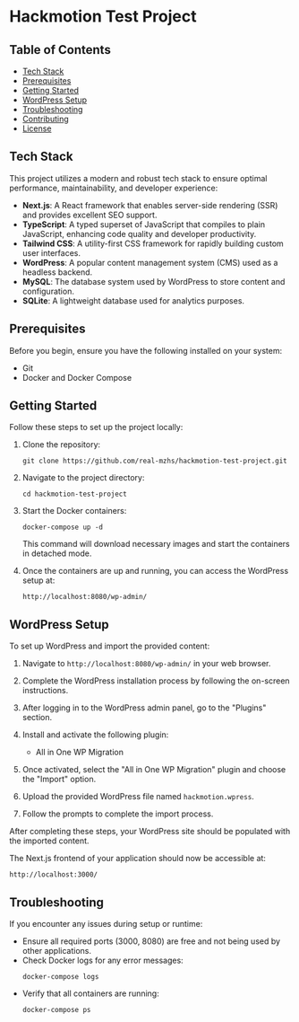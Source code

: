 # Hackmotion Test Project

## Table of Contents

- [Tech Stack](#tech-stack)
- [Prerequisites](#prerequisites)
- [Getting Started](#getting-started)
- [WordPress Setup](#wordpress-setup)
- [Troubleshooting](#troubleshooting)
- [Contributing](#contributing)
- [License](#license)

## Tech Stack

This project utilizes a modern and robust tech stack to ensure optimal performance, maintainability, and developer experience:

- **Next.js**: A React framework that enables server-side rendering (SSR) and provides excellent SEO support.
- **TypeScript**: A typed superset of JavaScript that compiles to plain JavaScript, enhancing code quality and developer productivity.
- **Tailwind CSS**: A utility-first CSS framework for rapidly building custom user interfaces.
- **WordPress**: A popular content management system (CMS) used as a headless backend.
- **MySQL**: The database system used by WordPress to store content and configuration.
- **SQLite**: A lightweight database used for analytics purposes.

## Prerequisites

Before you begin, ensure you have the following installed on your system:

- Git
- Docker and Docker Compose

## Getting Started

Follow these steps to set up the project locally:

1. Clone the repository:

   ```
   git clone https://github.com/real-mzhs/hackmotion-test-project.git
   ```

2. Navigate to the project directory:

   ```
   cd hackmotion-test-project
   ```

3. Start the Docker containers:

   ```
   docker-compose up -d
   ```

   This command will download necessary images and start the containers in detached mode.

4. Once the containers are up and running, you can access the WordPress setup at:
   ```
   http://localhost:8080/wp-admin/
   ```

## WordPress Setup

To set up WordPress and import the provided content:

1. Navigate to `http://localhost:8080/wp-admin/` in your web browser.

2. Complete the WordPress installation process by following the on-screen instructions.

3. After logging in to the WordPress admin panel, go to the "Plugins" section.

4. Install and activate the following plugin:

   - All in One WP Migration

5. Once activated, select the "All in One WP Migration" plugin and choose the "Import" option.

6. Upload the provided WordPress file named `hackmotion.wpress`.

7. Follow the prompts to complete the import process.

After completing these steps, your WordPress site should be populated with the imported content.

The Next.js frontend of your application should now be accessible at:

```
http://localhost:3000/
```

## Troubleshooting

If you encounter any issues during setup or runtime:

- Ensure all required ports (3000, 8080) are free and not being used by other applications.
- Check Docker logs for any error messages:
  ```
  docker-compose logs
  ```
- Verify that all containers are running:
  ```
  docker-compose ps
  ```
